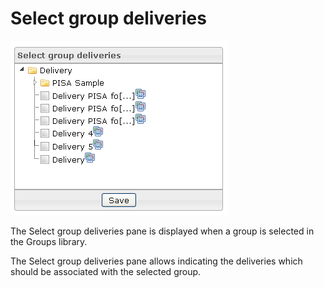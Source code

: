 <!--
author:
    - 'Jérôme Bogaerts'
created_at: '2012-04-03 15:27:52'
updated_at: '2013-03-13 13:58:07'
tags:
    - 'Manage Groups'
-->

Select group deliveries
=======================

![](../resources/groups-selectgroupdeliveries.png)

The Select group deliveries pane is displayed when a group is selected in the Groups library.

The Select group deliveries pane allows indicating the deliveries which should be associated with the selected group.


